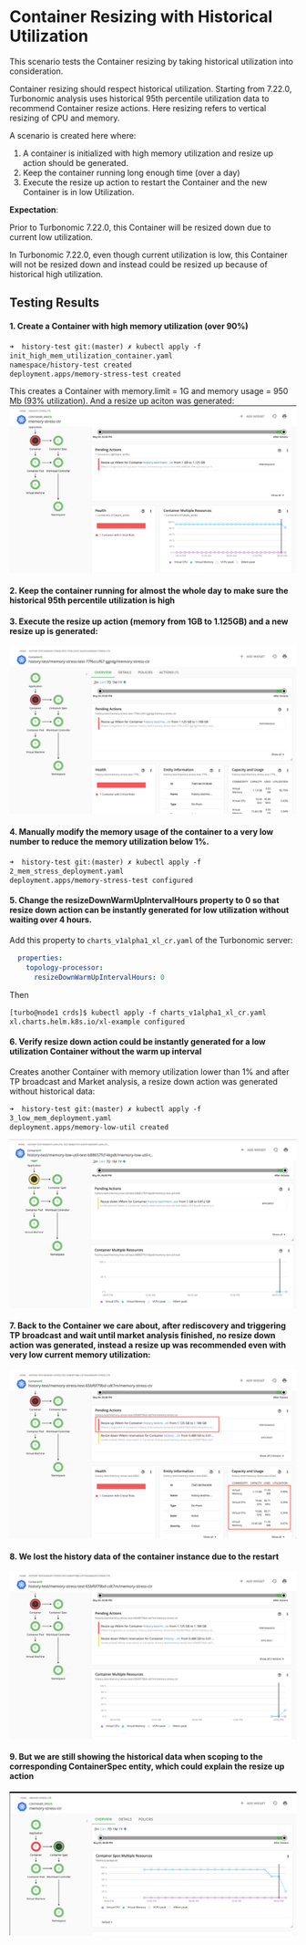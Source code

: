 # Container Resizing with Historical Utilization
This scenario tests the Container resizing by taking historical utilization into consideration.

Container resizing should respect historical utilization. Starting from 7.22.0, Turbonomic analysis uses historical 95th percentile utilization data to recommend Container resize actions. Here resizing refers to vertical resizing of CPU and memory.

A scenario is created here where:
1. A container is initialized with high memory utilization and resize up action should be generated.
2. Keep the container running long enough time (over a day)
3. Execute the resize up action to restart the Container and the new Container is in low Utilization.

**Expectation**:

Prior to Turbonomic 7.22.0, this Container will be resized down due to current low utilization.

In Turbonomic 7.22.0, even though current utilization is low, this Container will not be resized down and instead could be resized up because of historical high utilization.

## Testing Results

#### 1. Create a Container with high memory utilization (over 90%)

```console
➜  history-test git:(master) ✗ kubectl apply -f init_high_mem_utilization_container.yaml
namespace/history-test created
deployment.apps/memory-stress-test created
```

This creates a Container with memory.limit = 1G and memory usage = 950 Mb (93% utilization). And a resize up aciton was generated:
![image](./testing_results_screenshots/1_resize_up_action_on_high_mem_utilization_container.png)

#### 2. Keep the container running for almost the whole day to make sure the historical 95th percentile utilization is high

#### 3. Execute the resize up action (memory from 1GB to 1.125GB) and a new resize up is generated:
![image](./testing_results_screenshots/2_new_resize_up_action_after_executing_resize_up.png)

#### 4.  Manually modify the memory usage of the container to a very low number to reduce the memory utilization below 1%.

```console
➜  history-test git:(master) ✗ kubectl apply -f 2_mem_stress_deployment.yaml
deployment.apps/memory-stress-test configured
```

#### 5. Change the resizeDownWarmUpIntervalHours property to 0 so that resize down action can be instantly generated for low utilization without waiting over 4 hours.

Add this property to `charts_v1alpha1_xl_cr.yaml` of the Turbonomic server:
```yaml
  properties:
    topology-processor:
      resizeDownWarmUpIntervalHours: 0
```

Then
```console
[turbo@node1 crds]$ kubectl apply -f charts_v1alpha1_xl_cr.yaml
xl.charts.helm.k8s.io/xl-example configured
```

#### 6. Verify resize down action could be instantly generated for a low utilization Container without the warm up interval

Creates another Container with memory utilization lower than 1% and after TP broadcast and Market analysis, a resize down action was generated without historical data:
```console
➜  history-test git:(master) ✗ kubectl apply -f 3_low_mem_deployment.yaml
deployment.apps/memory-low-util created
```
![image](./testing_results_screenshots/3_resize_down_action_on_low_mem_utilization_container.png)

#### 7. Back to the Container we care about, after rediscovery and triggering TP broadcast and wait until market analysis finished, no resize down action was generated, instead a resize up was recommended even with very low current memory utilization:

![image](./testing_results_screenshots/4_resize_up_action_remains_on_the_historical_high_utilization_container.png)

#### 8. We lost the history data of the container instance due to the restart

![image](./testing_results_screenshots/5_lost_history_on_the_resized_container.png)

#### 9. But we are still showing the historical data when scoping to the corresponding ContainerSpec entity, which could explain the resize up action

![image](./testing_results_screenshots/6_history_retains_on_the_corresponding_container_spec_entity.png)